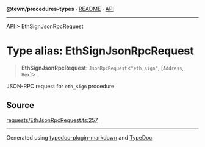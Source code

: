 **@tevm/procedures-types** ∙ [README](../README.md) ∙ [API](../API.md)

***

[API](../API.md) > EthSignJsonRpcRequest

# Type alias: EthSignJsonRpcRequest

> **EthSignJsonRpcRequest**: `JsonRpcRequest`\<`"eth_sign"`, [`Address`, `Hex`]\>

JSON-RPC request for `eth_sign` procedure

## Source

[requests/EthJsonRpcRequest.ts:257](https://github.com/evmts/tevm-monorepo/blob/main/core/procedures-types/src/requests/EthJsonRpcRequest.ts#L257)

***
Generated using [typedoc-plugin-markdown](https://www.npmjs.com/package/typedoc-plugin-markdown) and [TypeDoc](https://typedoc.org/)
